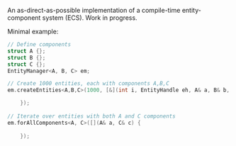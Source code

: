 An as-direct-as-possible implementation of a compile-time entity-component system (ECS). Work in progress.

Minimal example:

```c++
// Define components
struct A {};
struct B {};
struct C {};
EntityManager<A, B, C> em;

// Create 1000 entities, each with components A,B,C
em.createEntities<A,B,C>(1000, [&](int i, EntityHandle eh, A& a, B& b, C& c){

	});
            
// Iterate over entities with both A and C components
em.forAllComponents<A, C>([](A& a, C& c) {
			
	});
```

